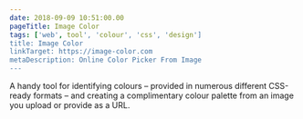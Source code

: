 ```yaml
---
date: 2018-09-09 10:51:00.00
pageTitle: Image Color
tags: ['web', tool', 'colour', 'css', 'design']
title: Image Color
linkTarget: https://image-color.com
metaDescription: Online Color Picker From Image
---
```


A handy tool for identifying colours – provided in numerous different CSS-ready formats – and creating a complimentary colour palette from an image you upload or provide as a URL.
